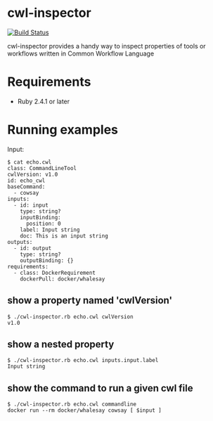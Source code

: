# cwl-inspector
[![Build Status](https://travis-ci.org/tom-tan/cwl-inspector.svg?branch=master)](https://travis-ci.org/tom-tan/cwl-inspector)

cwl-inspector provides a handy way to inspect properties of tools or workflows written in Common Workflow Language

# Requirements
- Ruby 2.4.1 or later

# Running examples

Input:
```console
$ cat echo.cwl
class: CommandLineTool
cwlVersion: v1.0
id: echo_cwl
baseCommand:
  - cowsay
inputs:
  - id: input
    type: string?
    inputBinding:
      position: 0
    label: Input string
    doc: This is an input string
outputs:
  - id: output
    type: string?
    outputBinding: {}
requirements:
  - class: DockerRequirement
    dockerPull: docker/whalesay
```

## show a property named 'cwlVersion'
```console
$ ./cwl-inspector.rb echo.cwl cwlVersion
v1.0
```

## show a nested property
```console
$ ./cwl-inspector.rb echo.cwl inputs.input.label
Input string
```

## show the command to run a given cwl file
```console
$ ./cwl-inspector.rb echo.cwl commandline
docker run --rm docker/whalesay cowsay [ $input ]
```
